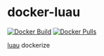 # docker-luau

[![Docker Build](https://github.com/srz-zumix/docker-luau/actions/workflows/main.yml/badge.svg)](https://github.com/srz-zumix/docker-luau/actions/workflows/main.yml)
[![Docker Pulls](https://img.shields.io/docker/pulls/srzzumix/luau)](https://hub.docker.com/r/srzzumix/docker-luau)

[luau][] dockerize

[luau]:https://luau-lang.org/
